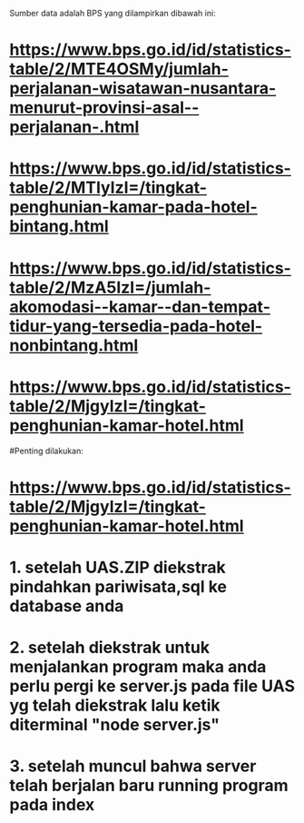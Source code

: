 Sumber data adalah BPS yang dilampirkan dibawah ini:
# https://www.bps.go.id/id/statistics-table/2/MTE4OSMy/jumlah-perjalanan-wisatawan-nusantara-menurut-provinsi-asal--perjalanan-.html
# https://www.bps.go.id/id/statistics-table/2/MTIyIzI=/tingkat-penghunian-kamar-pada-hotel-bintang.html
# https://www.bps.go.id/id/statistics-table/2/MzA5IzI=/jumlah-akomodasi--kamar--dan-tempat-tidur-yang-tersedia-pada-hotel-nonbintang.html
# https://www.bps.go.id/id/statistics-table/2/MjgyIzI=/tingkat-penghunian-kamar-hotel.html

#Penting dilakukan:
# https://www.bps.go.id/id/statistics-table/2/MjgyIzI=/tingkat-penghunian-kamar-hotel.html
# 1. setelah UAS.ZIP diekstrak pindahkan pariwisata,sql ke database anda
# 2. setelah diekstrak untuk menjalankan program maka anda perlu pergi ke server.js pada file UAS yg telah diekstrak lalu ketik diterminal "node server.js"
# 3. setelah muncul bahwa server telah berjalan baru running program pada index
